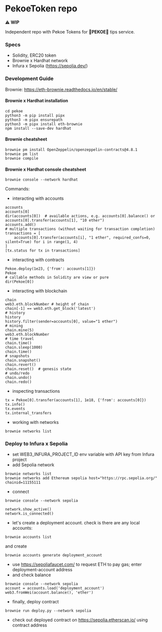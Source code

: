 # PekoeToken repo
⚠️ **WIP**

Independent repo with Pekoe Tokens for 🌿**PEKOE**🌿 tips service.

### Specs
- Solidity, ERC20 token
- Brownie x Hardhat network
- Infura x Sepolia (https://sepolia.dev/)

### Development Guide
Brownie: https://eth-brownie.readthedocs.io/en/stable/

#### Brownie x Hardhat installation
```
cd pekoe
python3 -m pip install pipx
python3 -m pipx ensurepath
python3 -m pipx install eth-brownie
npm install --save-dev hardhat
```
#### Brownie cheatsheet
```
brownie pm install OpenZeppelin/openzeppelin-contracts@4.8.1
brownie pm list
brownie compile
```
#### Brownie x Hardhat console cheatsheet
```
brownie console --network hardhat
```
Commands:
- interacting with accounts
```
accounts
accounts[0]
dir(accounts[0])  # available actions, e.g. accounts[0].balance() or accounts[0].transfer(accounts[1], "10 ether")
accounts.add()
# multiple transactions (without waiting for transaction completion)
transactions = [
    accounts[0].transfer(accounts[i], "1 ether", required_confs=0, silent=True) for i in range(1, 4)
]
[tx.status for tx in transactions]
```
- interacting with contracts
```
Pekoe.deploy(1e23, {'from': accounts[1]})
Pekoe
# callable methods in Solidity are view or pure
dir(Pekoe[0])
```
- interacting with blockchain
```
chain
web3.eth.blockNumber # height of chain
chain[-1] == web3.eth.get_block('latest')
# history
history
history.filter(sender=accounts[0], value="1 ether")
# mining
chain.mine(5)
web3.eth.blockNumber
# time travel
chain.time()
chain.sleep(1000)
chain.time()
# snapshots
chain.snapshot()
chain.revert()
chain.reset()  # genesis state
# undo/redo
chain.undo()
chain.redo()
```
- inspecting transactions
```
tx = Pekoe[0].transfer(accounts[1], 1e18, {'from': accounts[0]})
tx.info()
tx.events
tx.internal_transfers
```
- working with networks
```
brownie networks list
```

### Deploy to Infura x Sepolia
- set WEB3_INFURA_PROJECT_ID env variable with API key from Infura project
- add Sepolia network
```
brownie networks list
brownie networks add Ethereum sepolia host="https://rpc.sepolia.org/" chainid=11155111
```
- connect
```
brownie console --network sepolia
```
```
network.show_active()
network.is_connected()
```
- let's create a deployment account. check is there are any local accounts:
```
brownie accounts list
```
and create
```
brownie accounts generate deployment_account
```
- use https://sepoliafaucet.com/ to request ETH to pay gas; enter deployment-account address
- and check balance
```
brownie console --network sepolia
account = accounts.load('deployment_account')
web3.fromWei(account.balance(), 'ether')
```
- finally, deploy contract
```
brownie run deploy.py --network sepolia
```
- check out deployed contract on https://sepolia.etherscan.io/ using contract address